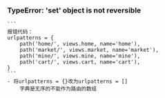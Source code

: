 ### TypeError: 'set' object is not reversible
    ```
    报错代码：
    urlpatterns = {
        path('home/', views.home, name='home'),
        path('market/', views.market, name='market'),
        path('mine/', views.mine, name='mine'),
        path('cart/', views.cart, name='cart'),
    }
    ```
    - 将urlpatterns = {}改为urlpatterns = []
        字典是无序的不能作为路由的数组